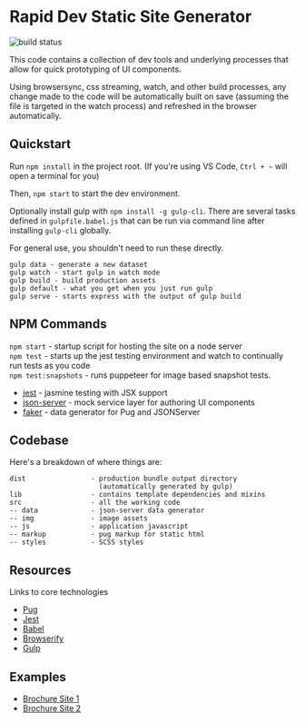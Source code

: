 # Rapid Dev Static Site Generator
![build status](https://github.com/dfederspiel/rapid-dev/actions/workflows/main.yml/badge.svg)  

This code contains a collection of dev tools and underlying processes that allow for quick prototyping of UI components.

Using browsersync, css streaming, watch, and other build processes, any change made to the code will be automatically built on save (assuming the file is targeted in the watch process) and refreshed in the browser automatically.

## Quickstart

Run `npm install` in the project root. (If you're using VS Code, `Ctrl + ~` will open a terminal for you)

Then, `npm start` to start the dev environment.

Optionally install gulp with `npm install -g gulp-cli`. There are several tasks defined in `gulpfile.babel.js` 
that can be run via command line after installing `gulp-cli` globally.  

For general use, you shouldn't need to run these directly.
```
gulp data - generate a new dataset
gulp watch - start gulp in watch mode
gulp build - build production assets
gulp default - what you get when you just run gulp
gulp serve - starts express with the output of gulp build
```

## NPM Commands

`npm start` - startup script for hosting the site on a node server  
`npm test` - starts up the jest testing environment and watch to continually run tests as you code  
`npm test:snapshots` - runs puppeteer for image based snapshot tests. 

* [jest](https://facebook.github.io/jest/) - jasmine testing with JSX support
* [json-server](https://github.com/typicode/json-server) - mock service layer for authoring UI components
* [faker](https://github.com/Marak/Faker.js) - data generator for Pug and JSONServer

## Codebase

Here's a breakdown of where things are:

```
dist                - production bundle output directory
                      (automatically generated by gulp)
lib                 - contains template dependencies and mixins
src                 - all the working code
-- data             - json-server data generator
-- img              - image assets
-- js               - application javascript
-- markup           - pug markup for static html
-- styles           - SCSS styles
```

## Resources

Links to core technologies

* [Pug](https://pugjs.org/api/getting-started.html)
* [Jest](https://facebook.github.io/jest/)
* [Babel](https://babeljs.io/learn-es2015/)
* [Browserify](https://browserify.org/)
* [Gulp](https://gulpjs.com/)

## Examples
* [Brochure Site 1](https://github.com/dfederspiel/rapid-dev-demo-structure)
* [Brochure Site 2](https://github.com/dfederspiel/rapid-dev-demo-riegels)